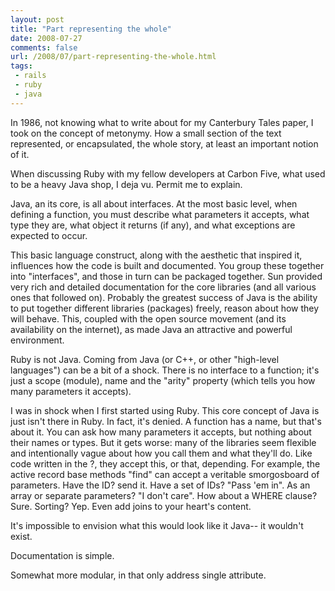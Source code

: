```yaml
---
layout: post
title: "Part representing the whole"
date: 2008-07-27
comments: false
url: /2008/07/part-representing-the-whole.html
tags:
 - rails
 - ruby
 - java
---
```


In 1986, not knowing what to write about for my Canterbury Tales paper, I took on the concept of metonymy. How a small section of the text represented, or encapsulated, the whole story, at least an important notion of it.  
  
When discussing Ruby with my fellow developers at Carbon Five, what used to be a heavy Java shop, I deja vu. Permit me to explain.  
  
Java, an its core, is all about interfaces. At the most basic level, when defining a function, you must describe what parameters it accepts, what type they are, what object it returns (if any), and what exceptions are expected to occur.   
  
This basic language construct, along with the aesthetic that inspired it, influences how the code is built and documented. You group these together into "interfaces", and those in turn can be packaged together. Sun provided very rich and detailed documentation for the core libraries (and all various ones that followed on). Probably the greatest success of Java is the ability to put together different libraries (packages) freely, reason about how they will behave. This, coupled with the open source movement (and its availability on the internet), as made Java an attractive and powerful environment.  
  
Ruby is not Java. Coming from Java (or C++, or other "high-level languages") can be a bit of a shock. There is no interface to a function; it's just a scope (module), name and the "arity" property (which tells you how many parameters it accepts).   
  
I was in shock when I first started using Ruby. This core concept of Java is just isn't there in Ruby. In fact, it's denied. A function has a name, but that's about it. You can ask how many parameters it accepts, but nothing about their names or types. But it gets worse: many of the libraries seem flexible and intentionally vague about how you call them and what they'll do. Like code written in the ?, they accept this, or that, depending. For example, the active record base methods "find" can accept a veritable smorgosboard of parameters. Have the ID? send it. Have a set of IDs? "Pass 'em in". As an array or separate parameters? "I don't care". How about a WHERE clause? Sure. Sorting? Yep. Even add joins to your heart's content.  
  
It's impossible to envision what this would look like it Java-- it wouldn't exist.   
  
Documentation is simple.  
  
Somewhat more modular, in that only address single attribute.

